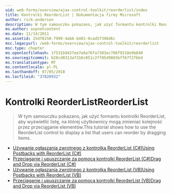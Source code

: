 ```yaml
---
uid: web-forms/overview/ajax-control-toolkit/reorderlist/index
title: Kontrolki ReorderList | Dokumentacja firmy Microsoft
author: rick-anderson
description: W tym samouczku pokazano, jak użyć formantu kontrolki ReorderList, aby wyświetlić listę, na której użytkownicy mogą zmieniać kolejność przez przeciąganie elementów.
ms.author: aspnetcontent
ms.date: 11/14/2011
ms.assetid: 25df8150-7999-4ab6-b401-0cad5f396d6c
msc.legacyurl: /web-forms/overview/ajax-control-toolkit/reorderlist
msc.type: chapter
ms.openlocfilehash: 1f531b9427ee7e8a76fa7303ec706f9318e9b840
ms.sourcegitcommit: b28cd0313af316c051c2ff8549865bff67f2fbb4
ms.translationtype: MT
ms.contentlocale: pl-PL
ms.lasthandoff: 07/05/2018
ms.locfileid: "37820932"
---
```

<a name="reorderlist"></a><span data-ttu-id="875ba-103">Kontrolki ReorderList</span><span class="sxs-lookup"><span data-stu-id="875ba-103">ReorderList</span></span>
====================
> <span data-ttu-id="875ba-104">W tym samouczku pokazano, jak użyć formantu kontrolki ReorderList, aby wyświetlić listę, na której użytkownicy mogą zmieniać kolejność przez przeciąganie elementów.</span><span class="sxs-lookup"><span data-stu-id="875ba-104">This tutorial shows how to use the ReorderList control to display a list that users can reorder by dragging items.</span></span>


- [<span data-ttu-id="875ba-105">Używanie ogłaszania zwrotnego z kontrolką ReorderList (C#)</span><span class="sxs-lookup"><span data-stu-id="875ba-105">Using Postbacks with ReorderList (C#)</span></span>](using-postbacks-with-reorderlist-cs.md)
- [<span data-ttu-id="875ba-106">Przeciąganie i upuszczanie za pomocą kontrolki ReorderList (C#)</span><span class="sxs-lookup"><span data-stu-id="875ba-106">Drag and Drop via ReorderList (C#)</span></span>](drag-and-drop-via-reorderlist-cs.md)
- [<span data-ttu-id="875ba-107">Używanie ogłaszania zwrotnego z kontrolką ReorderList (VB)</span><span class="sxs-lookup"><span data-stu-id="875ba-107">Using Postbacks with ReorderList (VB)</span></span>](using-postbacks-with-reorderlist-vb.md)
- [<span data-ttu-id="875ba-108">Przeciąganie i upuszczanie za pomocą kontrolki ReorderList (VB)</span><span class="sxs-lookup"><span data-stu-id="875ba-108">Drag and Drop via ReorderList (VB)</span></span>](drag-and-drop-via-reorderlist-vb.md)

